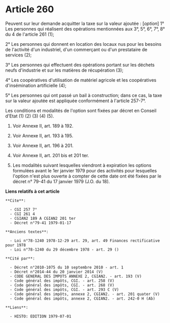 # Article 260

Peuvent sur leur demande acquitter la taxe sur la valeur ajoutée : [*option*]     1° Les personnes qui réalisent des
opérations mentionnées aux 3°, 5°, 6°, 7°, 8° du 4 de l'article 261 (1);

2° Les personnes qui donnent en location des locaux nus pour les besoins de l'activité d'un industriel, d'un commerçant ou
d'un prestataire de services (2);

3° Les personnes qui effectuent des opérations portant sur les déchets neufs d'industrie et sur les matières de récupération
(3);

4° Les coopératives d'utilisation de matériel agricole et les coopératives d'insémination artificielle (4);

5° Les personnes qui ont passé un bail à construction; dans ce cas, la taxe sur la valeur ajoutée est appliquée conformément
à l'article 257-7°.

Les conditions et modalités de l'option sont fixées par décret en Conseil d'Etat (1) (2) (3) (4) (5).

1)  Voir Annexe II, art. 189 à 192.

2)  Voir Annexe II, art. 193 à 195.

3)  Voir Annexe II, art. 196 à 201.

4)  Voir Annexe II, art. 201 bis et 201 ter.

5) Les modalités suivant lesquelles viendront à expiration les options formulées avant le 1er janvier 1979 pour des activités
pour lesquelles l'option n'est plus ouverte à compter de cette date ont été fixées par le décret n° 79-41 du 17 janvier 1979
(J.O. du 18).

**Liens relatifs à cet article**

	**Cite**:

	  - CGI 257 7°
	  - CGI 261 4
	  - CGIAN2 189 A CGIAN2 201 ter
	  - Décret n°79-41 1979-01-17

	**Anciens textes**:

	  - Loi n°78-1240 1978-12-29 art. 29, art. 49 Finances rectificative pour 1978
	  - Loi n°78-1240 du 29 décembre 1978 - art. 29 ()

	**Cité par**:

	  - Décret n°2010-1075 du 10 septembre 2010 - art. 1
	  - Décret n°2014-44 du 20 janvier 2014 (V)
	  - CODE GENERAL DES IMPOTS ANNEXE 2, CGIAN2. - art. 193 (V)
	  - Code général des impôts, CGI. - art. 258 (V)
	  - Code général des impôts, CGI. - art. 268 (V)
	  - Code général des impôts, CGI. - art. 293 C (V)
	  - Code général des impôts, annexe 2, CGIAN2. - art. 201 quater (V)
	  - Code général des impôts, annexe 2, CGIAN2. - art. 242-0 H (Ab)

	**Liens**:

	  - HISTO: EDITION 1979-07-01

